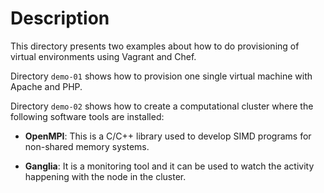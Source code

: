 Description
===========

This directory presents two examples about how to do provisioning of virtual environments using Vagrant and Chef. 

Directory `demo-01` shows how to provision one single virtual machine with Apache and PHP.

Directory `demo-02` shows how to create a computational cluster where the following software tools are installed:

- **OpenMPI**: This is a C/C++ library used to develop SIMD programs for non-shared memory systems.

- **Ganglia**: It is a monitoring tool and it can be used to watch the activity happening with the node in the cluster.
